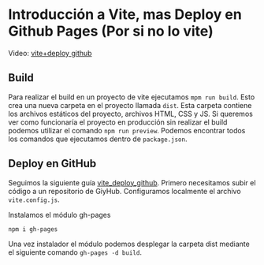 # Introducción a Vite, mas Deploy en Github Pages (Por si no lo vite)

Video: [vite+deploy github](https://www.youtube.com/watch?v=UX4gvort2TU)

## Build

Para realizar el build en un proyecto de vite ejecutamos `mpm run build`. Esto crea una nueva carpeta en el proyecto llamada `dist`. Esta carpeta contiene los archivos estáticos del proyecto, archivos HTML, CSS y JS. Si queremos ver como funcionaría el proyecto en producción sin realizar el build podemos utilizar el comando `npm run preview`. Podemos encontrar todos los comandos que ejecutamos dentro de `package.json`.

## Deploy en GitHub

Seguimos la siguiente guía [vite_deploy_github](https://es.vitejs.dev/guide/static-deploy#github-pages). Primero necesitamos subir el código a un repositorio de GiyHub. Configuramos localmente el archivo `vite.config.js`.

Instalamos el módulo gh-pages

```shellscript
npm i gh-pages
```

Una vez instalador el módulo podemos desplegar la carpeta dist mediante el siguiente comando `gh-pages -d build`. 
